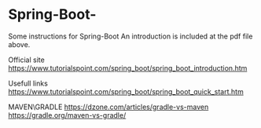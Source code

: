 # Spring-Boot-
Some instructions for Spring-Boot
An introduction is included at the pdf file above.

Official site https://www.tutorialspoint.com/spring_boot/spring_boot_introduction.htm

Usefull links https://www.tutorialspoint.com/spring_boot/spring_boot_quick_start.htm


MAVEN\GRADLE 
https://dzone.com/articles/gradle-vs-maven
https://gradle.org/maven-vs-gradle/
